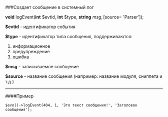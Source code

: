 ###Создает сообщение в системный лог

**void** logEvent(**int** $evtid, **int** $type, **string** $msg, [$source= 'Parser']);

**$evtid** - идентификатор события

**$type** - идентификатор типа сообщения, поддерживаются:
1. информационное
2. предупреждение
3. ошибка

**$msg** - записываемое сообщение

**$source** - название сообщения (например: название модуля, сниппета и т.д.)

***

####Пример

	$evo()->logEvent(404, 1, 'Это текст сообщения!', 'Заголовок сообщения');
